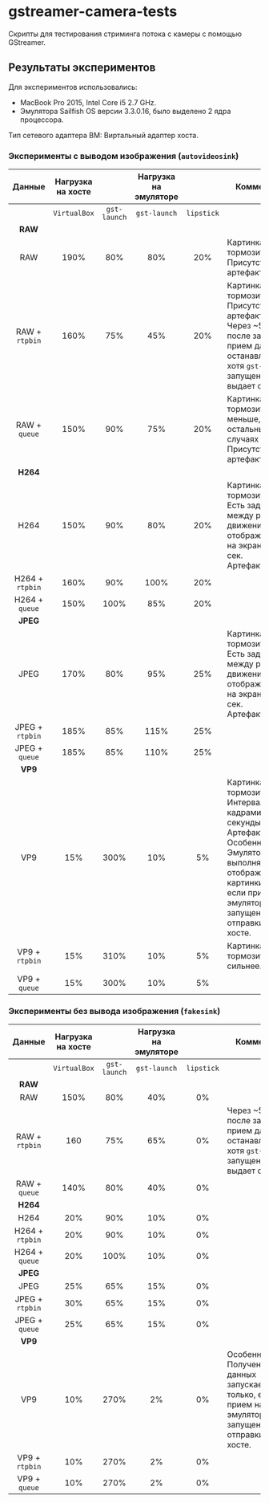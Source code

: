 # gstreamer-camera-tests

Скрипты для тестирования стриминга потока с камеры с помощью GStreamer.

## Результаты экспериментов

Для экспериментов использовались:
* MacBook Pro 2015, Intel Core i5 2.7 GHz.
* Эмулятора Sailfish OS версии 3.3.0.16, было выделено 2 ядра процессора.

Тип сетевого адаптера ВМ: Виртальный адаптер хоста.

### Эксперименты с выводом изображения (`autovideosink`)

| Данные | Нагрузка на хосте| | Нагрузка на эмуляторе | | Комментрии |
|  :---:  |    :---:        |:---:|           :---:   |:---:|---|
|         | `VirtualBox` | `gst-launch` | `gst-launch` | `lipstick` |
|  **RAW**  |
| RAW | 190% | 80% | 80% | 20% | Картинка тормозит.<br/>Присутствуют артефакты. |
| RAW + `rtpbin` | 160% | 75% | 45% | 20% | Картинка тормозит.<br/>Присутствуют артефакты.<br/>Через ~5 секунд после запуска прием данных останавливается, хотя `gst-launch` запущен и не выдает ошибок. |
| RAW + `queue` | 150% | 90% | 75% | 20% | Картинка тормозит, но меньше, чем в остальных случаях с RAW.<br/>Присутствуют артефакты. |
|  **H264**  |
| H264 | 150% | 90% | 80% | 20% | Картинка не тормозит.<br/>Есть задержка между реальным движением и его отображением на экране в 2-3 сек.<br/>Артефактов нет. |
| H264 + `rtpbin` | 160% | 90% | 100% | 20% |
| H264 + `queue` | 150% | 100% | 85% | 20% |
|  **JPEG**  |
| JPEG | 170% | 80% | 95% | 25% | Картинка не тормозит.<br/>Есть задержка между реальным движением и его отображением на экране в 2-3 сек.<br/>Артефактов нет. |
| JPEG + `rtpbin` | 185% | 85% | 115% | 25% |
| JPEG + `queue` | 185% | 85% | 110% | 25% |
|  **VP9**  |
| VP9 | 15% | 300% | 10% | 5% | Картинка сильно тормозит. Интервал между кадрами ~4 секунды <br/>Артефактов нет.<br/> Особенность: Эмулятор выполняет отображение картинки, только, если прием на эмуляторе запущен раньше отправки на хосте.|
| VP9 + `rtpbin` | 15% | 310% | 10% | 5% | Картинка тормозит сильнее. |
| VP9 + `queue` | 15% | 300% | 10% | 5% |

### Эксперименты без вывода изображения (`fakesink`)

| Данные | Нагрузка на хосте| | Нагрузка на эмуляторе | | Комментрии |
|  :---:  |    :---:        |:---:|           :---:   |:---:|---|
|         | `VirtualBox` | `gst-launch` | `gst-launch` | `lipstick` |
|  **RAW**  |
| RAW | 150% | 80% | 40% | 0% | 
| RAW + `rtpbin` | 160 | 75% | 65% | 0% | Через ~5 секунд после запуска прием данных останавливается, хотя `gst-launch` запущен и не выдает ошибок. |
| RAW + `queue` | 140% | 80% | 40% | 0% | 
|  **H264**  |
| H264 | 20% | 90% | 10% | 0% | 
| H264 + `rtpbin` | 20% | 90% | 10% | 0% |
| H264 + `queue` | 20% | 100% | 10% | 0% |
|  **JPEG**  |
| JPEG | 25% | 65% | 15% | 0% |
| JPEG + `rtpbin` | 30% | 65% | 15% | 0% |
| JPEG + `queue` | 25% | 65% | 15% | 0% |
|  **VP9**  |
| VP9 | 10% | 270% | 2% | 0% | Особенность: Получение данных запускается, только, если прием на эмуляторе запущен раньше отправки на хосте.|
| VP9 + `rtpbin` | 10% | 270% | 2% | 0% |
| VP9 + `queue` | 10% | 270% | 2% | 0% |

